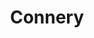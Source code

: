 ---
title: Connery
crosslinks:
- youtubefactsbot
- Planetside
- tmsbmeta
- youtubot
- rule34PS2
- anti_gif_bot
- MassdropBot
- ps2ragetells
- Tuetonic
- EmeraldPS2
- ifbasj
- autourbanbot
- alotabot
- buildapc
- GaussPowered
- 6qcuq9
- OutOfTheLoop
- MillerPlanetside
- onetruegod
- dankvideos
---